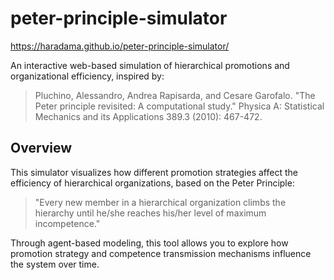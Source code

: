 # peter-principle-simulator

https://haradama.github.io/peter-principle-simulator/

An interactive web-based simulation of hierarchical promotions and organizational efficiency, inspired by:

> Pluchino, Alessandro, Andrea Rapisarda, and Cesare Garofalo. "The Peter principle revisited: A computational study." Physica A: Statistical Mechanics and its Applications 389.3 (2010): 467-472.

## Overview

This simulator visualizes how different promotion strategies affect the efficiency of hierarchical organizations, based on the Peter Principle:

> "Every new member in a hierarchical organization climbs the hierarchy until he/she reaches his/her level of maximum incompetence."

Through agent-based modeling, this tool allows you to explore how promotion strategy and competence transmission mechanisms influence the system over time.

